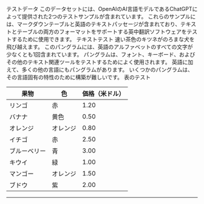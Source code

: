テストデータ
このデータセットには、OpenAIのAI言語モデルであるChatGPTによって提供された2つのテストサンプルが含まれています。
これらのサンプルには、マークダウンテーブルと英語のテキストパッセージが含まれており、テキストとテーブルの両方のフォーマットをサポートする英中翻訳ソフトウェアをテストするために使用できます。
テキストテスト
速い茶色のキツネがのろまな犬を飛び越えます。 このパングラムには、英語のアルファベットのすべての文字が少なくとも1回含まれています。 パングラムは、フォント、キーボード、およびその他のテキスト関連ツールをテストするためによく使用されます。 英語に加えて、多くの他の言語にもパングラムがあります。 いくつかのパングラムは、その言語固有の特性のために構築が難しいです。
表のテスト

| 果物 | 色 | 価格（米ドル） |
| --- | --- | --- |
| リンゴ | 赤 | 1.20 |
| バナナ | 黄色 | 0.50 |
| オレンジ | オレンジ | 0.80 |
| イチゴ | 赤 | 2.50 |
| ブルーベリー | 青 | 3.00 |
| キウイ | 緑 | 1.00 |
| マンゴー | オレンジ | 1.50 |
| ブドウ | 紫 | 2.00 |

---

